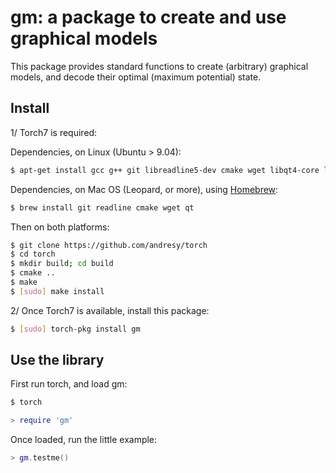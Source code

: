 # gm: a package to create and use graphical models

This package provides standard functions to create (arbitrary) 
graphical models, and decode their optimal (maximum potential)
state.

## Install 

1/ Torch7 is required:

Dependencies, on Linux (Ubuntu > 9.04):

``` sh
$ apt-get install gcc g++ git libreadline5-dev cmake wget libqt4-core libqt4-gui libqt4-dev
```

Dependencies, on Mac OS (Leopard, or more), using [Homebrew](http://mxcl.github.com/homebrew/):

``` sh
$ brew install git readline cmake wget qt
```

Then on both platforms:

``` sh
$ git clone https://github.com/andresy/torch
$ cd torch
$ mkdir build; cd build
$ cmake ..
$ make
$ [sudo] make install
```

2/ Once Torch7 is available, install this package:

``` sh
$ [sudo] torch-pkg install gm
```

## Use the library

First run torch, and load gm:

``` sh
$ torch
``` 

``` lua
> require 'gm'
```

Once loaded, run the little example:

``` lua
> gm.testme()
```
